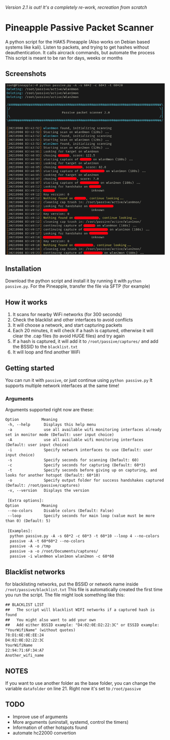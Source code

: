*Version 2.1 is out! It's a completely re-work, recreation from scratch*

# Pineapple Passive Packet Scanner
A python script for the HAK5 Pineapple (Also works on Debian based systems like kali). Listen to packets, and trying to get hashes without deauthentication.
It calls aircrack commands, but automate the process
This script is meant to be ran for days, weeks or months

## Screenshots

![Starting the script](/screenshots/Screenshot_20210908_045026.png "Starting")
<!--![100% CPU issue if fixed. 3 network interfaces stable around 3% CPU](/screenshots/Screenshot_20210905_154359_censor.png "100% CPU issue")
![Finding a handshake](/screenshots/Screenshot_20210906_070527_censor.png "Finding a handshake")-->
<!--| Screenshots|
|------------|
| <img src="/screenshots/Screenshot_20210905_154911_censor.png" width=49%> <img src="/screenshots/Screenshot_20210906_070527_censor.png" width=49%> |
| <img src="/screenshots/Screenshot_20210905_154359_censor.png" width=100%> |-->

## Installation
Download the python script and install it by running it with `python passive.py`.
For the Pineapple, transfer the file via SFTP (for example)

## How it works

1. It scans for nearby WiFi networks (for 300 seconds)
2. Check the blacklist and other interfaces to avoid conflicts
3. It will choose a network, and start capturing packets
4. Each 20 minutes, it will check if a hash is captured, otherwise it will clear the .cap files (to avoid HUGE files) and try again
5. If a hash is captured, it will add it to `/root/passive/captures/` and add the BSSID to the `blacklist.txt`
6. It will loop and find another WiFi

## Getting started
You can run it with `passive`, or just continue using `python passive.py`
It supports multiple network interfaces at the same time!

### Arguments
Arguments supported right now are these:
```
Option          Meaning
 -h, --help      Displays this help menu
 -a              use all available wifi monitoring interfaces already set in monitor mode (Default: user input choice)
 -A              use all available wifi monitoring interfaces (Default: user input choice)
 -i              Specify network interfaces to use (Default: user input choice)
 -s              Specify seconds for scanning (Default: 60)
 -c              Specify seconds for capturing (Default: 60*3)
 -t              Specify seconds before giving up on capturing, and looks for another hotspot (Default: 60*10)
 -o              Specify output folder for success handshakes captured (Default: /root/passive/captures)
 -v, --version   Displays the version

 [Extra options]:
Option          Meaning
 --no-colors     Disable colors (Default: False)
 --loop          Specify seconds for main loop (value must be more than 0) (Default: 5)

 [Examples]:
  python passive.py -A -s 60*2 -c 60*3 -t 60*10 --loop 4 --no-colors
  passive -A -t 60*60*2 --no-colors
  passive -A -o /tmp
  passive -a -o /root/Documents/captures/
  passive -i wlan0mon wlan1mon wlan2mon -c 60*60
 ```

## Blacklist networks
for blacklisting networks, put the BSSID or network name inside `/root/passive/blacklist.txt`
This file is automatically created the first time you run the script.
The file might look something like this:

    ## BLACKLIST LIST
    ##   The script will blacklist WIFI networks if a captured hash is found
    ##   You might also want to add your own
    ##   Add either BSSID example: "D4:02:0E:D2:22:3C" or ESSID example: "YourWifiName" (without quotes)
    78:D1:6E:0E:EE:24
    D4:02:0E:D2:22:3C
    YourWifiName
    22:94:71:6F:34:A7
    Another_wifi_name

## NOTES
If you want to use another folder as the base folder, you can change the variable `datafolder` on line 21. Right now it's set to `/root/passive`

## TODO
 * Improve use of arguments
 * More arguments (uninstall, systemd, control the timers)
 * Information of other hotspots found
 * automate hc22000 convertion
